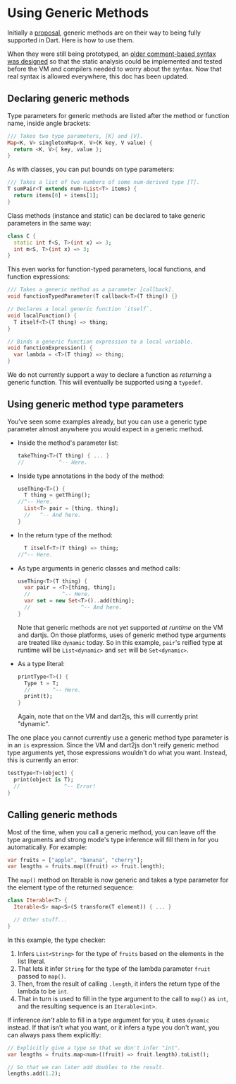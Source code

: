 # Using Generic Methods

Initially a [proposal][], generic methods are on their way to being fully
supported in Dart. Here is how to use them.

[proposal]: https://github.com/leafpetersen/dep-generic-methods/blob/master/proposal.md

When they were still being prototyped, an [older comment-based syntax was
designed][old] so that the static analysis could be implemented and tested
before the VM and compilers needed to worry about the syntax. Now that real
syntax is allowed everywhere, this doc has been updated.

[old]: GENERIC_METHOD_COMMENTS.md

## Declaring generic methods

Type parameters for generic methods are listed after the method or function
name, inside angle brackets:

```dart
/// Takes two type parameters, [K] and [V].
Map<K, V> singletonMap<K, V>(K key, V value) {
  return <K, V>{ key, value };
}
```

As with classes, you can put bounds on type parameters:

```dart
/// Takes a list of two numbers of some num-derived type [T].
T sumPair<T extends num>(List<T> items) {
  return items[0] + items[1];
}
```

Class methods (instance and static) can be declared to take generic parameters
in the same way:

```dart
class C {
  static int f<S, T>(int x) => 3;
  int m<S, T>(int x) => 3;
}
```

This even works for function-typed parameters, local functions, and function
expressions:

```dart
/// Takes a generic method as a parameter [callback].
void functionTypedParameter(T callback<T>(T thing)) {}

// Declares a local generic function `itself`.
void localFunction() {
  T itself<T>(T thing) => thing;
}

// Binds a generic function expression to a local variable.
void functionExpression() {
  var lambda = <T>(T thing) => thing;
}
```

We do not currently support a way to declare a function as *returning* a generic
function. This will eventually be supported using a `typedef`.

## Using generic method type parameters

You've seen some examples already, but you can use a generic type parameter
almost anywhere you would expect in a generic method.

* Inside the method's parameter list:

    ```dart
    takeThing<T>(T thing) { ... }
    //           ^-- Here.
    ```

* Inside type annotations in the body of the method:

    ```dart
    useThing<T>() {
      T thing = getThing();
    //^-- Here.
      List<T> pair = [thing, thing];
      //   ^-- And here.
    }
    ```

* In the return type of the method:

    ```dart
      T itself<T>(T thing) => thing;
    //^-- Here.
    ```

* As type arguments in generic classes and method calls:

    ```dart
    useThing<T>(T thing) {
      var pair = <T>[thing, thing];
      //          ^-- Here.
      var set = new Set<T>()..add(thing);
      //                ^-- And here.
    }
    ```

    Note that generic methods are not yet supported *at runtime* on the VM and
    dartjs. On those platforms, uses of generic method type arguments are
    treated like `dynamic` today. So in this example, `pair`'s reified type at
    runtime will be `List<dynamic>` and `set` will be `Set<dynamic>`.

* As a type literal:

    ```dart
    printType<T>() {
      Type t = T;
      //       ^-- Here.
      print(t);
    }
    ```

    Again, note that on the VM and dart2js, this will currently print "dynamic".

The one place you cannot currently use a generic method type parameter is in an
`is` expression. Since the VM and dart2js don't reify generic method type
arguments yet, those expressions wouldn't do what you want. Instead, this is
currently an error:

```dart
testType<T>(object) {
  print(object is T);
  //              ^-- Error!
}
```

## Calling generic methods

Most of the time, when you call a generic method, you can leave off the type
arguments and strong mode's type inference will fill them in for you
automatically. For example:

```dart
var fruits = ["apple", "banana", "cherry"];
var lengths = fruits.map((fruit) => fruit.length);
```

The `map()` method on Iterable is now generic and takes a type parameter for the
element type of the returned sequence:

```dart
class Iterable<T> {
  Iterable<S> map<S>(S transform(T element)) { ... }

  // Other stuff...
}
```

In this example, the type checker:

1. Infers `List<String>` for the type of `fruits` based on the elements in the
   list literal.
2. That lets it infer `String` for the type of the lambda parameter `fruit`
   passed to `map()`.
3. Then, from the result of calling `.length`, it infers the return type of the
   lambda to be `int`.
4. That in turn is used to fill in the type argument to the call to `map()` as
   `int`, and the resulting sequence is an `Iterable<int>`.

If inference *isn't* able to fill in a type argument for you, it uses `dynamic`
instead. If that isn't what you want, or it infers a type you don't want, you
can always pass them explicitly:

```dart
// Explicitly give a type so that we don't infer "int".
var lengths = fruits.map<num>((fruit) => fruit.length).toList();

// So that we can later add doubles to the result.
lengths.add(1.2);
```
